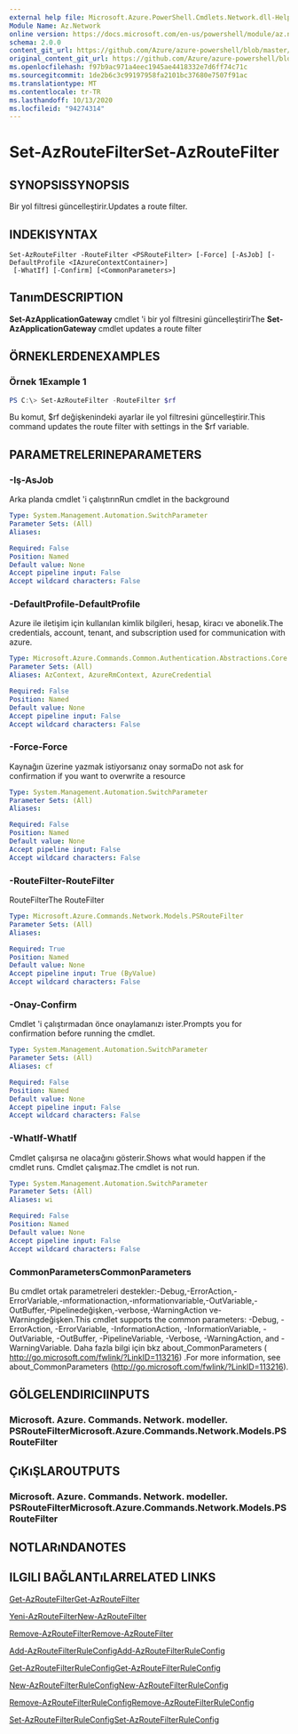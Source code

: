 ```yaml
---
external help file: Microsoft.Azure.PowerShell.Cmdlets.Network.dll-Help.xml
Module Name: Az.Network
online version: https://docs.microsoft.com/en-us/powershell/module/az.network/set-azroutefilter
schema: 2.0.0
content_git_url: https://github.com/Azure/azure-powershell/blob/master/src/Network/Network/help/Set-AzRouteFilter.md
original_content_git_url: https://github.com/Azure/azure-powershell/blob/master/src/Network/Network/help/Set-AzRouteFilter.md
ms.openlocfilehash: f97b9ac971a4eec1945ae4418332e7d6ff74c71c
ms.sourcegitcommit: 1de2b6c3c99197958fa2101bc37680e7507f91ac
ms.translationtype: MT
ms.contentlocale: tr-TR
ms.lasthandoff: 10/13/2020
ms.locfileid: "94274314"
---
```

# <span data-ttu-id="21ffa-101">Set-AzRouteFilter</span><span class="sxs-lookup"><span data-stu-id="21ffa-101">Set-AzRouteFilter</span></span>

## <span data-ttu-id="21ffa-102">SYNOPSIS</span><span class="sxs-lookup"><span data-stu-id="21ffa-102">SYNOPSIS</span></span>
<span data-ttu-id="21ffa-103">Bir yol filtresi güncelleştirir.</span><span class="sxs-lookup"><span data-stu-id="21ffa-103">Updates a route filter.</span></span>

## <span data-ttu-id="21ffa-104">INDEKI</span><span class="sxs-lookup"><span data-stu-id="21ffa-104">SYNTAX</span></span>

```
Set-AzRouteFilter -RouteFilter <PSRouteFilter> [-Force] [-AsJob] [-DefaultProfile <IAzureContextContainer>]
 [-WhatIf] [-Confirm] [<CommonParameters>]
```

## <span data-ttu-id="21ffa-105">Tanım</span><span class="sxs-lookup"><span data-stu-id="21ffa-105">DESCRIPTION</span></span>
<span data-ttu-id="21ffa-106">**Set-AzApplicationGateway** cmdlet 'i bir yol filtresini güncelleştirir</span><span class="sxs-lookup"><span data-stu-id="21ffa-106">The **Set-AzApplicationGateway** cmdlet updates a route filter</span></span>

## <span data-ttu-id="21ffa-107">ÖRNEKLERDEN</span><span class="sxs-lookup"><span data-stu-id="21ffa-107">EXAMPLES</span></span>

### <span data-ttu-id="21ffa-108">Örnek 1</span><span class="sxs-lookup"><span data-stu-id="21ffa-108">Example 1</span></span>
```powershell
PS C:\> Set-AzRouteFilter -RouteFilter $rf
```

<span data-ttu-id="21ffa-109">Bu komut, $rf değişkenindeki ayarlar ile yol filtresini güncelleştirir.</span><span class="sxs-lookup"><span data-stu-id="21ffa-109">This command updates the route filter with settings in the $rf variable.</span></span>

## <span data-ttu-id="21ffa-110">PARAMETRELERINE</span><span class="sxs-lookup"><span data-stu-id="21ffa-110">PARAMETERS</span></span>

### <span data-ttu-id="21ffa-111">-Iş</span><span class="sxs-lookup"><span data-stu-id="21ffa-111">-AsJob</span></span>
<span data-ttu-id="21ffa-112">Arka planda cmdlet 'i çalıştırın</span><span class="sxs-lookup"><span data-stu-id="21ffa-112">Run cmdlet in the background</span></span>

```yaml
Type: System.Management.Automation.SwitchParameter
Parameter Sets: (All)
Aliases:

Required: False
Position: Named
Default value: None
Accept pipeline input: False
Accept wildcard characters: False
```

### <span data-ttu-id="21ffa-113">-DefaultProfile</span><span class="sxs-lookup"><span data-stu-id="21ffa-113">-DefaultProfile</span></span>
<span data-ttu-id="21ffa-114">Azure ile iletişim için kullanılan kimlik bilgileri, hesap, kiracı ve abonelik.</span><span class="sxs-lookup"><span data-stu-id="21ffa-114">The credentials, account, tenant, and subscription used for communication with azure.</span></span>

```yaml
Type: Microsoft.Azure.Commands.Common.Authentication.Abstractions.Core.IAzureContextContainer
Parameter Sets: (All)
Aliases: AzContext, AzureRmContext, AzureCredential

Required: False
Position: Named
Default value: None
Accept pipeline input: False
Accept wildcard characters: False
```

### <span data-ttu-id="21ffa-115">-Force</span><span class="sxs-lookup"><span data-stu-id="21ffa-115">-Force</span></span>
<span data-ttu-id="21ffa-116">Kaynağın üzerine yazmak istiyorsanız onay sorma</span><span class="sxs-lookup"><span data-stu-id="21ffa-116">Do not ask for confirmation if you want to overwrite a resource</span></span>

```yaml
Type: System.Management.Automation.SwitchParameter
Parameter Sets: (All)
Aliases:

Required: False
Position: Named
Default value: None
Accept pipeline input: False
Accept wildcard characters: False
```

### <span data-ttu-id="21ffa-117">-RouteFilter</span><span class="sxs-lookup"><span data-stu-id="21ffa-117">-RouteFilter</span></span>
<span data-ttu-id="21ffa-118">RouteFilter</span><span class="sxs-lookup"><span data-stu-id="21ffa-118">The RouteFilter</span></span>

```yaml
Type: Microsoft.Azure.Commands.Network.Models.PSRouteFilter
Parameter Sets: (All)
Aliases:

Required: True
Position: Named
Default value: None
Accept pipeline input: True (ByValue)
Accept wildcard characters: False
```

### <span data-ttu-id="21ffa-119">-Onay</span><span class="sxs-lookup"><span data-stu-id="21ffa-119">-Confirm</span></span>
<span data-ttu-id="21ffa-120">Cmdlet 'i çalıştırmadan önce onaylamanızı ister.</span><span class="sxs-lookup"><span data-stu-id="21ffa-120">Prompts you for confirmation before running the cmdlet.</span></span>

```yaml
Type: System.Management.Automation.SwitchParameter
Parameter Sets: (All)
Aliases: cf

Required: False
Position: Named
Default value: None
Accept pipeline input: False
Accept wildcard characters: False
```

### <span data-ttu-id="21ffa-121">-WhatIf</span><span class="sxs-lookup"><span data-stu-id="21ffa-121">-WhatIf</span></span>
<span data-ttu-id="21ffa-122">Cmdlet çalışırsa ne olacağını gösterir.</span><span class="sxs-lookup"><span data-stu-id="21ffa-122">Shows what would happen if the cmdlet runs.</span></span> <span data-ttu-id="21ffa-123">Cmdlet çalışmaz.</span><span class="sxs-lookup"><span data-stu-id="21ffa-123">The cmdlet is not run.</span></span>

```yaml
Type: System.Management.Automation.SwitchParameter
Parameter Sets: (All)
Aliases: wi

Required: False
Position: Named
Default value: None
Accept pipeline input: False
Accept wildcard characters: False
```

### <span data-ttu-id="21ffa-124">CommonParameters</span><span class="sxs-lookup"><span data-stu-id="21ffa-124">CommonParameters</span></span>
<span data-ttu-id="21ffa-125">Bu cmdlet ortak parametreleri destekler:-Debug,-ErrorAction,-ErrorVariable,-ınformationaction,-ınformationvariable,-OutVariable,-OutBuffer,-Pipelinedeğişken,-verbose,-WarningAction ve-Warningdeğişken.</span><span class="sxs-lookup"><span data-stu-id="21ffa-125">This cmdlet supports the common parameters: -Debug, -ErrorAction, -ErrorVariable, -InformationAction, -InformationVariable, -OutVariable, -OutBuffer, -PipelineVariable, -Verbose, -WarningAction, and -WarningVariable.</span></span> <span data-ttu-id="21ffa-126">Daha fazla bilgi için bkz about_CommonParameters ( http://go.microsoft.com/fwlink/?LinkID=113216) .</span><span class="sxs-lookup"><span data-stu-id="21ffa-126">For more information, see about_CommonParameters (http://go.microsoft.com/fwlink/?LinkID=113216).</span></span>

## <span data-ttu-id="21ffa-127">GÖLGELENDIRICI</span><span class="sxs-lookup"><span data-stu-id="21ffa-127">INPUTS</span></span>

### <span data-ttu-id="21ffa-128">Microsoft. Azure. Commands. Network. modeller. PSRouteFilter</span><span class="sxs-lookup"><span data-stu-id="21ffa-128">Microsoft.Azure.Commands.Network.Models.PSRouteFilter</span></span>

## <span data-ttu-id="21ffa-129">ÇıKıŞLAR</span><span class="sxs-lookup"><span data-stu-id="21ffa-129">OUTPUTS</span></span>

### <span data-ttu-id="21ffa-130">Microsoft. Azure. Commands. Network. modeller. PSRouteFilter</span><span class="sxs-lookup"><span data-stu-id="21ffa-130">Microsoft.Azure.Commands.Network.Models.PSRouteFilter</span></span>

## <span data-ttu-id="21ffa-131">NOTLARıNDA</span><span class="sxs-lookup"><span data-stu-id="21ffa-131">NOTES</span></span>

## <span data-ttu-id="21ffa-132">ILGILI BAĞLANTıLAR</span><span class="sxs-lookup"><span data-stu-id="21ffa-132">RELATED LINKS</span></span>

[<span data-ttu-id="21ffa-133">Get-AzRouteFilter</span><span class="sxs-lookup"><span data-stu-id="21ffa-133">Get-AzRouteFilter</span></span>](./Get-AzRouteFilter.md)

[<span data-ttu-id="21ffa-134">Yeni-AzRouteFilter</span><span class="sxs-lookup"><span data-stu-id="21ffa-134">New-AzRouteFilter</span></span>](./New-AzRouteFilter.md)

[<span data-ttu-id="21ffa-135">Remove-AzRouteFilter</span><span class="sxs-lookup"><span data-stu-id="21ffa-135">Remove-AzRouteFilter</span></span>](./Remove-AzRouteFilter.md)

[<span data-ttu-id="21ffa-136">Add-AzRouteFilterRuleConfig</span><span class="sxs-lookup"><span data-stu-id="21ffa-136">Add-AzRouteFilterRuleConfig</span></span>](./Add-AzRouteFilterRuleConfig.md)

[<span data-ttu-id="21ffa-137">Get-AzRouteFilterRuleConfig</span><span class="sxs-lookup"><span data-stu-id="21ffa-137">Get-AzRouteFilterRuleConfig</span></span>](./Get-AzRouteFilterRuleConfig.md)

[<span data-ttu-id="21ffa-138">New-AzRouteFilterRuleConfig</span><span class="sxs-lookup"><span data-stu-id="21ffa-138">New-AzRouteFilterRuleConfig</span></span>](./New-AzRouteFilterRuleConfig.md)

[<span data-ttu-id="21ffa-139">Remove-AzRouteFilterRuleConfig</span><span class="sxs-lookup"><span data-stu-id="21ffa-139">Remove-AzRouteFilterRuleConfig</span></span>](./Remove-AzRouteFilterRuleConfig.md)

[<span data-ttu-id="21ffa-140">Set-AzRouteFilterRuleConfig</span><span class="sxs-lookup"><span data-stu-id="21ffa-140">Set-AzRouteFilterRuleConfig</span></span>](./Set-AzRouteFilterRuleConfig.md)
